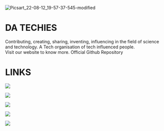 ![Picsart_22-08-12_19-57-37-545-modified](https://user-images.githubusercontent.com/102758905/184380213-93fc2a05-dcc4-44d0-adaa-8432e9ff9bc8.png)

# DA TECHIES
Contributing, creating, sharing, inventing, influencing in the field of science and technology. A Tech organisation of tech influenced people. <br>
Visit our website to know more. Official Github Repository

# LINKS
<p align="left">
  <a href="https://datechies.in" target="_blank"><img src="https://img.shields.io/badge/Website%20-datechies.in-blue?style=for-the-badge&logo=website"></a>

  <a href="https://www.youtube.com/datechies" target="_blank"><img src="https://img.shields.io/badge/Youtube-Da%20Techies%20-red?style=for-the-badge&logo=youtube"></a>
  
  <a href="https://www.instagram.com/datechies" target="_blank"><img src="https://img.shields.io/badge/Instagram%20-%40datechies-orange?style=for-the-badge&logo=instagram"></a>

  <a href="https://github.com/datechies" target="_blank"><img src="https://img.shields.io/badge/GitHub-DaTechies%20-lightgrey?style=for-the-badge&logo=github"></a>

  <a href="https://twitter.com/datechiestweet" target="_blank"><img src="https://img.shields.io/badge/Twitter-@datechiestweet%20-blue?style=for-the-badge&logo=twitter"></a>

</p>




